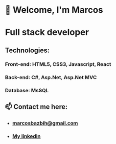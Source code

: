 # 👋 Welcome, I'm Marcos

# Full stack developer

## Technologies: 
### Front-end: HTML5, CSS3, Javascript, React
### Back-end: C#, Asp.Net, Asp.Net MVC
### Database: MsSQL


## 📫 Contact me here:

* ### marcosbazbih@gmail.com
* ### [My linkedin](https://www.linkedin.com/in/marcos-bazbih/) 


<!--
**Marcos-Bazbih/Marcos-Bazbih** is a ✨ _special_ ✨ repository because its `README.md` (this file) appears on your

Here are some ideas to get started:

- 🔭 I’m currently working on ...
- 🌱 I’m currently learning ...
- 👯 I’m looking to collaborate on ...
- 🤔 I’m looking for help with ...
- 💬 Ask me about ...
- 📫 How to reach me: ...
- 😄 Pronouns: ...
- ⚡ Fun fact: ...
-->
